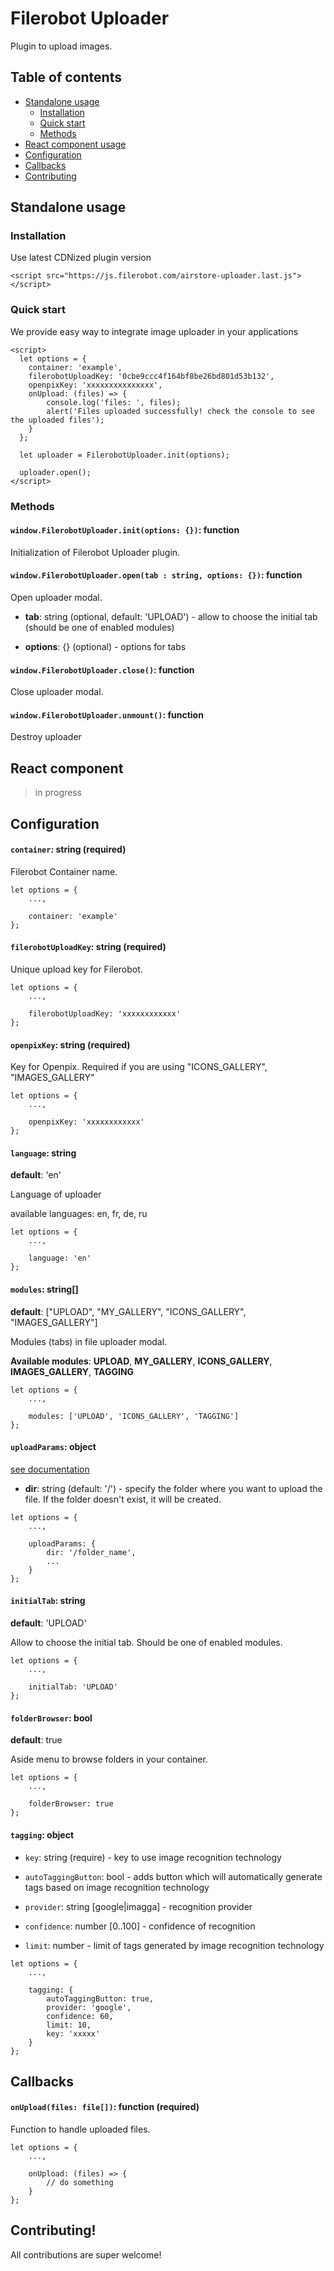 # Filerobot Uploader

Plugin to upload images.

## Table of contents

* [Standalone usage](#standalone_usage)
    * [Installation](#installation)
    * [Quick start](#quick_start)
    * [Methods](#methods)
* [React component usage](#react_component)
* [Configuration](#configuration)
* [Callbacks](#callbacks)
* [Contributing](#contributing)

## <a name="standalone_usage"></a>Standalone usage

### <a name="installation"></a>Installation

Use latest CDNized plugin version

```
<script src="https://js.filerobot.com/airstore-uploader.last.js"></script>
```

### <a name="quick_start"></a>Quick start

We provide easy way to integrate image uploader in your applications

```
<script>
  let options = {
    container: 'example',
    filerobotUploadKey: '0cbe9ccc4f164bf8be26bd801d53b132',
    openpixKey: 'xxxxxxxxxxxxxxx',
    onUpload: (files) => {
        console.log('files: ', files);
        alert('Files uploaded successfully! check the console to see the uploaded files');
    }
  };

  let uploader = FilerobotUploader.init(options);

  uploader.open();
</script>
```

### <a name="methods"></a>Methods

#### `window.FilerobotUploader.init(options: {})`: function

Initialization of Filerobot Uploader plugin.

#### `window.FilerobotUploader.open(tab : string, options: {})`: function

Open uploader modal.

* **tab**: string (optional, default: 'UPLOAD') - allow to choose the initial tab (should be one of enabled modules)

* **options**: {} (optional) - options for tabs

#### `window.FilerobotUploader.close()`: function

Close uploader modal.

#### `window.FilerobotUploader.unmount()`: function

Destroy uploader

## <a name="react_component"></a>React component

> in progress

## <a name="configuration"></a>Configuration

#### `container`: string (required)

Filerobot Container name.

```
let options = {
    ...,

    container: 'example'
};
```

#### `filerobotUploadKey`: string (required)

Unique upload key for Filerobot.

```
let options = {
    ...,

    filerobotUploadKey: 'xxxxxxxxxxxx'
};
```

#### `openpixKey`: string (required)

Key for Openpix. Required if you are using "ICONS_GALLERY", "IMAGES_GALLERY"

```
let options = {
    ...,

    openpixKey: 'xxxxxxxxxxxx'
};
```

#### `language`: string

**default**: 'en'

Language of uploader

available languages: en, fr, de, ru

```
let options = {
    ...,

    language: 'en'
};
```

#### `modules`: string[]

**default**: ["UPLOAD", "MY_GALLERY", "ICONS_GALLERY", "IMAGES_GALLERY"]

Modules (tabs) in file uploader modal.

**Available modules**: **UPLOAD**, **MY_GALLERY**, **ICONS_GALLERY**, **IMAGES_GALLERY**, **TAGGING**

```
let options = {
    ...,

    modules: ['UPLOAD', 'ICONS_GALLERY', 'TAGGING']
};
```

#### `uploadParams`: object

[see documentation](https://docs.airstore.io/go/airstore-public-documentation/en/airstore-api-reference/upload-files/#od_9911d3cb)

* **dir**: string (default: '/') - specify the folder where you want to upload the file. If the folder doesn't exist, it will be created.

```
let options = {
    ...,

    uploadParams: {
        dir: '/folder_name',
        ...
    }
};
```

#### `initialTab`: string

**default**: 'UPLOAD'

Allow to choose the initial tab. Should be one of enabled modules.

```
let options = {
    ...,

    initialTab: 'UPLOAD'
};
```

#### `folderBrowser`: bool

**default**: true

Aside menu to browse folders in your container.

```
let options = {
    ...,

    folderBrowser: true
};
```

#### `tagging`: object

* `key`: string (require) - key to use image recognition technology

* `autoTaggingButton`: bool - adds button which will automatically generate tags based on image recognition technology

* `provider`: string [google|imagga] - recognition provider

* `confidence`: number [0..100] - confidence of recognition

* `limit`: number - limit of tags generated by image recognition technology

```
let options = {
    ...,

    tagging: {
        autoTaggingButton: true,
        provider: 'google',
        confidence: 60,
        limit: 10,
        key: 'xxxxx'
    }
};
```

## <a name="callbacks"></a>Callbacks

#### `onUpload(files: file[])`: function (required)

Function to handle uploaded files.

```
let options = {
    ...,

    onUpload: (files) => {
        // do something
    }
};
```

## <a name="contributing"></a>Contributing!

All contributions are super welcome!